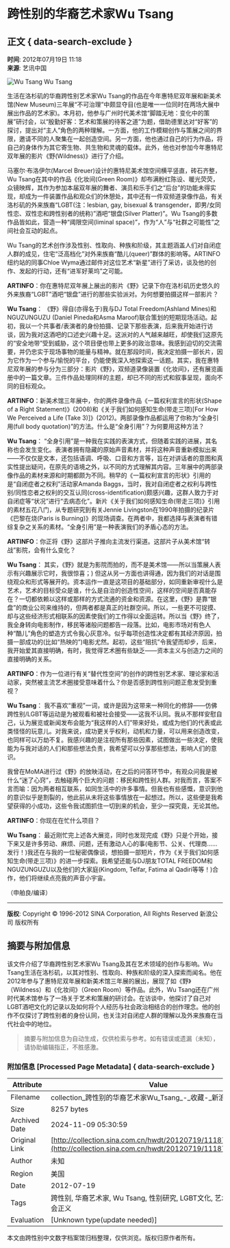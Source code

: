 # 跨性别的华裔艺术家Wu Tsang

## 正文 { data-search-exclude }


**时间**: 2012年07月19日 11:18  
**来源**: 艺讯中国

![Wu Tsang](http://collection.sinaimg.cn/hwdt/20120719/U5565P1081T2D75874F6DT20120719111813.jpg) Wu Tsang

生活在洛杉矶的华裔跨性别艺术家Wu Tsang的作品在今年惠特尼双年展和新美术馆(New Museum)三年展“不可治理”中颇显夺目(也是唯一一位同时在两场大展中展出作品的艺术家)。本月初，他参与广州时代美术馆“脚踏无地：变化中的策展”研讨会，以“殷勤好客：艺术和策展的待客之道”为题，借助德里达对“好客”的探讨，提出对“主人”角色的两种理解。一方面，他的工作模糊创作与策展之间的界限，邀请不同的人聚集在一起创造空间。另一方面，他也通过自己的行为作品，将自己的身体作为其它寄生物、共生物和灵魂的载体。此外，他也对参加今年惠特尼双年展的影片《野(Wildness)》进行了介绍。

马塞尔·布洛伊尔(Marcel Breuer)设计的惠特尼美术馆空间横平竖直，砖石齐整，Wu Tsang在其中的作品《化妆间(Green Room)》却布满粉红陈设、暖光荧荧，众镜映辉，其作为参加本届双年展的舞者、演员和乐手们之“后台”的功能未得实现，却成为一件装置作品和观众们的休憩处，其中还有一件双频道录像作品，有关洛杉矶的外来族裔“LGBT(注：lesbian, gay, bisexual & transgender，即男/女同性恋、双性恋和跨性别者的统称)”酒吧“银盘(Silver Platter)”。Wu Tsang的多数作品皆如此，营造一种“阈限空间(liminal space)”，作为“人”与“社群之可能性”之间社会互动的起点。

Wu Tsang的艺术创作涉及性别、性取向、种族和阶级，其主题涵盖人们对自闭症人群的成见，住宅“泛高档化”对外来族裔“酷儿(queer)”群体的影响等。ARTINFO纽约站的同事Chloe Wyma通过邮件对这位艺术“新星”进行了采访，谈及他的创作、发起的行动，还有“进军好莱坞”之可能。

**ARTINFO**：你在惠特尼双年展上展出的影片《野》记录下你在洛杉矶历史悠久的外来族裔“LGBT”酒吧“银盘”进行的那些实验派对。为何想要拍摄这样一部影片？

**Wu Tsang**： 《野》得自(亦得名于)我与DJ Total Freedom(Ashland Mines)和NGUZUNGUZU (Daniel Pineda和Asma Maroof)联合策划的短期现场活动。起初，我以一个共事者/表演者的身份拍摄、记录下那些表演，后来我开始进行访谈，因为我对这酒吧的口述史兴趣十足。这派对的人气越来越旺，却使我们这原先的“安全地带”受到威胁，这个项目便也带上更多的政治意味。我感到迫切的交流需要，并仍忠实于现场事物的能量与精神。就在那段时间，我决定拍摄一部长片，因为它作为一个参与/愉悦的平台，仍能使我深入地探索这一话题。其实，我在惠特尼双年展的参与分为三部分：影片《野》，双频道录像装置《化妆间》，还有展览画册中的一篇文章。三件作品处理同样的主题，却已不同的形式和叙事呈现，面向不同的目标观众。

**ARTINFO**：新美术馆三年展中，你的两件录像作品《一篇权利宣言的形状(Shape of a Right Statement)》(2008)和《关于我们如何感知生命(带走三项)\[For How We Perceived a Life (Take 3)\]》(2012)。两部录像作品都运用了你称为“全身引用(full body quotation)”的方法。什么是“全身引用”？为何要用这种方法？

**Wu Tsang**： “全身引用”是一种我在实践的表演方式，但随着实践的进展，其名称也会发生变化。表演者拥有隐藏的原始声音素材，并将这种声音重新模拟出来——不仅仅是文本，还包括语调、呼吸、口音和方言等，旨在对讲话者的意图和真实性提出疑问，在原先的语境之外，以不同的方式理解其内容。三年展中的两部录像作品的素材来源和时期都颇为不同。稍早的《一篇权利宣言的形状》引用的是“自闭症者之权利”活动家Amanda Baggs，当时，我对自闭症者之权利与跨性别/同性恋者之权利的交互认同(cross-identification)颇感兴趣，这群人致力于对自闭症等“状况”进行“去病态化”。新片《关于我们如何感知生命(带走三项)》引用的素材五花八门，从专题研究到有关Jennie Livingston在1990年拍摄的纪录片《巴黎在烧(Paris is Burning)》的现场调查。在两者中，我都选择与表演者有错综复杂之关系的素材。“全身引用”是一种表演我们的矛盾心态的方法。

**ARTINFO**：你正将《野》这部片子推向主流发行渠道。这部片子从美术馆“转战”影院，会有什么变化？

**Wu Tsang**： 其实，《野》就是为影院而拍的，而不是美术馆——所以当策展人表示有兴趣展示它时，我很惊喜；) 但这从另一方面也讲得通，因为我们的对话是围绕观众和形式等展开的。资本运作一直是这项目的基础部分，如同重新审视什么是艺术，艺术的目标受众是谁，什么是自治的创造性空间，这样的空间是否真能存在？一切都依赖以这样或那样的方式流通的资金和资源。在这里，《野》是靠“银盘”的商业公司来维持的，但两者都是真正的社群空间。所以，一些更不可捉摸、却与这些经济形式相联系的因素使我们的工作得以全面运转。所以当《野》终了，我全身转向电影制作，移民等诸般问题都告一段落。比如，电影市场对有色人种“酷儿”角色的塑造方式令我心灰意冷。似乎每项创造性决定都有其经济原因，拍摄一部成功的(比如“热映的”)电影尤然。起初，这些“阻抗”令我望而却步，后来，我开始爱其直接明确，有时，我觉得艺术圈有些缺乏——资本主义与创造力之间的直接明确的关系。

**ARTINFO**：作为一位进行有关“替代性空间”的创作的跨性别艺术家、理论家和活动家，突然被主流艺术圈接受意味着什么？你是否感到跨性别问题正愈发受到重视？

**Wu Tsang**： 我不喜欢“重视”一词，或许是因为这带来一种同化的修辞——仿佛跨性别/LGBT等运动是为被观看和被社会接受——这我不认同。我从不那样安慰自己，认为展览或新闻发布会能为“我这样的人们”带来好处，或成为他们的代表或此类怪怪的玩意儿。对我来说，成功更关乎权利，动机和力量，可以用来创造改变，也同样可以万劫不复。我感兴趣的是注视所有那些因素，试图做出一些决定，使我能为与我对话的人们和那些想法负责，我希望可以分享那些想法，影响人们的意识。

我曾在MoMA进行过《野》的放映活动，在之后的问答环节中，有观众问我是被什么“迷了心窍”，去触碰两个巨大的问题：移民和跨性别人群。对我而言，答案不言而喻：因为两者相互联系，如同生活中的许多事情。但我也有些感慨，意识到他的意识似乎是割裂的，他此前从未将这些事情放在一起想过。所以，这些便是我希望获得的小成功，这些令我试图抓住一切到来的机会，至少一探究竟，无论其他。

**ARTINFO**：你现在在忙什么项目？

**Wu Tsang**： 最近刚忙完上述各大展览，同时也发现完成《野》只是个开始，接下来又是许多劳动、麻烦、问题，还有激动人心的事(电影节、公关、代理商……发行！)我还在与我的一位秘密偶像谈，想拍摄一部短片，作为《关于我们如何感知生命(带走三项)》的进一步探索。我希望还能与DJ朋友TOTAL FREEDOM和NGUZUNGUZU以及他们的大家庭(Kingdom, Telfar, Fatima al Qadiri等等！)合作，他们将继续点亮我的声音小宇宙。

（申舶良/编译）

---

**版权**: Copyright © 1996-2012 SINA Corporation, All Rights Reserved 新浪公司 版权所有
<!-- tcd_original_link http://collection.sina.com.cn/hwdt/20120719/111875874.shtml -->
## 摘要与附加信息

<!-- tcd_abstract -->
该文件介绍了华裔跨性别艺术家Wu Tsang及其在艺术领域的创作与影响。Wu Tsang生活在洛杉矶，以其对性别、性取向、种族和阶级的深入探索而闻名。他在2012年参与了惠特尼双年展和新美术馆三年展的展出，展现了如《野》（Wildness）和《化妆间》（Green Room）等作品。此外，Wu Tsang还在广州时代美术馆参与了一场关于艺术和策展的研讨会。在访谈中，他探讨了自己对LGBT酒吧文化的记录以及如何将个人经历与社会政治相结合的创作理念。他的创作不仅探讨了跨性别者的身份认同，也关注对自闭症人群的理解以及外来族裔在当代社会中的地位。
<!-- tcd_abstract_end -->

> 摘要与附加信息为自动生成，仅供检索与参考。如有错误或遗漏（未知），请协助编辑指正，不胜感激。

### 附加信息 [Processed Page Metadata] { data-search-exclude }

| Attribute       | Value                                  |
|-----------------|----------------------------------------|
| Filename        | collection_跨性别的华裔艺术家Wu_Tsang_-_收藏-_新浪.md                             |
| Size            | 8257 bytes                           |
| Archived Date   | 2024-11-09 05:30:59                             |
| Original Link   | [http://collection.sina.com.cn/hwdt/20120719/111875874.shtml](http://collection.sina.com.cn/hwdt/20120719/111875874.shtml)                       |
| Author          | 未知                               |
| Region          | 美国                               |
| Date            | 2012-07-19                                 |
| Tags            | 跨性别, 华裔艺术家, Wu Tsang, 性别研究, LGBT文化, 艺术与政治, 社会正义                                 |
| Evaluation            | [Unknown type(update needed)]                                 |
<!-- tcd_table_end -->

本文由跨性别中文数字档案馆归档整理，仅供浏览。版权归原作者所有。
